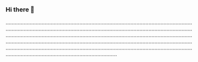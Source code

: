 ### Hi there 👋

......................................................................................................................................................................................................................................................................................................................................................................................................................................................................................................................................................................................................................................................................................................................